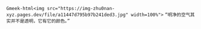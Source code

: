 `Gmeek-html<img src="https://img-zhu0nan-xyz.pages.dev/file/a11447d795b97b241ded3.jpg" width=100%">`
`“明净的空气其实并不是透明，它有它的颜色。”`
<!-- ##{"timestamp":1658419200}## -->
